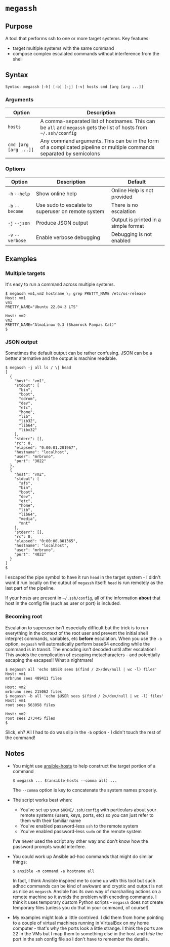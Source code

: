 # `megassh`

## Purpose
A tool that performs ssh to one or more target systems.  Key features:
- target multiple systems with the same command
- compose complex escalated commands without interference from the shell

## Syntax
```
Syntax: megassh [-h] [-b] [-j] [-v] hosts cmd [arg [arg ...]]
```

### Arguments
| Option | Description                                                                                                       |
|--------|-------------------------------------------------------------------------------------------------------------------|
| `hosts`  | A comma-separated list of hostnames.  This can be `all` and `megassh` gets the list of hosts from `~/.ssh/coonfig` |
| `cmd [arg [arg ...]]` | Any command arguments.  This can be in the form of a complicated pipeline or multiple commands separated by semicolons |

### Options
| Option        | Description                                                                                                                | Default                                                                                                |
|---------------|----------------------------------------------------------------------------------------------------------------------------|--------------------------------------------------------------------------------------------------------|
| `-h` `--help` | Show online help                                                                                                           | Online Help is not provided                                                                            |
|  `-b` `--become` | Use sudo to escalate to superuser on remote system                                                                      | There is no escalation                                                                                 |
|  `-j` `--json` | Produce JSON output                                                                                                        | Output is printed in a simple format                                                                   |
| `-v` `--verbose` | Enable verbose debugging                                                                                                   | Debugging is not enabled    |

## Examples

### Multiple targets
It's easy to run a command across multiple systems.
```
$ megassh vm1,vm2 hostname \; grep PRETTY_NAME /etc/os-release
Host: vm1
vm1
PRETTY_NAME="Ubuntu 22.04.3 LTS"

Host: vm2
vm2
PRETTY_NAME="AlmaLinux 9.3 (Shamrock Pampas Cat)"
$ 
```
### JSON output
Sometimes the default output can be rather confusing.  JSON can be a better alternative and the output is machine readable.
```
$ megassh -j all ls / \| head
[
  {
    "host": "vm1",
    "stdout": [
      "bin",
      "boot",
      "cdrom",
      "dev",
      "etc",
      "home",
      "lib",
      "lib32",
      "lib64",
      "libx32"
    ],
    "stderr": [],
    "rc": 0,
    "elapsed": "0:00:01.201967",
    "hostname": "localhost",
    "user": "mrbruno",
    "port": "3022"
  },
  {
    "host": "vm2",
    "stdout": [
      "afs",
      "bin",
      "boot",
      "dev",
      "etc",
      "home",
      "lib",
      "lib64",
      "media",
      "mnt"
    ],
    "stderr": [],
    "rc": 0,
    "elapsed": "0:00:00.801365",
    "hostname": "localhost",
    "user": "mrbruno",
    "port": "4022"
  }
]
$  
```

I escaped the pipe symbol to have it run `head` in the target system - I didn't want it run locally on the output of `megassh` itself!  `head` is run remotely as the last part of the pipeline. 

If your hosts are present in `~/.ssh/config`, all of the information **about** that host in the config file (such as user or port) is included.

### Becoming root
Escalation to superuser isn't especially difficult but the trick is to run everything in the context of the root user and prevent the initial shell interpret commands, variables, etc **before** escalation.  When you use the `-b` option, `megassh` will automatically perform base64 encoding while the command is in transit.  The encoding isn't decoded until after escalation!  This avoids the complication of escaping metacharacters - and potentially escaping the escapes!!  What a nightmare!

```commandline
$ megassh all 'echo $USER sees $(find / 2>/dev/null | wc -l) files'
Host: vm1
mrbruno sees 489411 files

Host: vm2
mrbruno sees 215062 files
$ megassh -b all 'echo $USER sees $(find / 2>/dev/null | wc -l) files'
Host: vm1
root sees 563058 files

Host: vm2
root sees 273445 files
$ 
```
Slick, eh?  All I had to do was slip in the `-b` option - I didn't touch the rest of the command!

## Notes

- You might use [ansible-hosts](ansible-hosts.md) to help construct the target portion of a command
 
    ```
    $ megassh ... $(ansible-hosts --comma all) ...
    ```
    The `--comma` option is key to concatenate the system names properly.
- The script works best when:
    - You've set up your `$HOME/.ssh/config` with particulars about your remote systems (users, keys, ports, etc) so you can just refer to them with their familiar name
    - You've enabled password-less `ssh` to the remote system
    - You've enabled password-less `sudo` on the remote system

    I've never used the script any other way and don't know how the password prompts would interfere.
- You could work up Ansible ad-hoc commands that might do similar things:
 
    ```
    $ ansible -m command -a hostname all
    ```

    In fact, I think Ansible inspired me to come up with this tool but such adhoc commands can be kind of awkward and cryptic and output is not as nice as `megassh`.  Ansible has its own way of marshalling actions on a remote machine so it avoids the problem with encoding commands.  I think it uses temporary custom Python scripts - `megassh` does not create temporary files (unless you do that in your command, of course!).
- My examples might look a little contrived.  I did them from home pointing to a couple of virtual machines running in VirtualBox on my home computer - that's why the ports look a little strange.  I think the ports are 22 in the VMs but I map them to something else in the host and _hide_ the port in the ssh config file so I don't have to remember the details.
